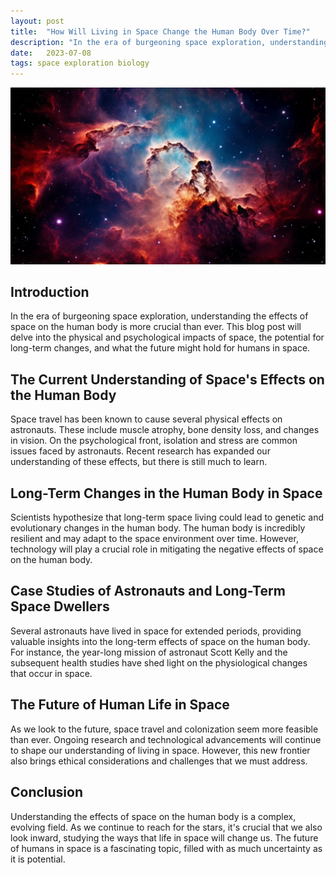 ```yaml
---
layout: post
title:  "How Will Living in Space Change the Human Body Over Time?"
description: "In the era of burgeoning space exploration, understanding the effects of space on the human body is more crucial than ever. This blog post will delve into the physical and psychological impacts of space, the potential for long-term changes, and what the future might hold for humans in space."
date:   2023-07-08
tags: space exploration biology
---
```


![An abstract view of the cosmos](/assets/space-body.png)

## Introduction
In the era of burgeoning space exploration, understanding the effects of space on the human body is more crucial than ever. This blog post will delve into the physical and psychological impacts of space, the potential for long-term changes, and what the future might hold for humans in space.

## The Current Understanding of Space's Effects on the Human Body
Space travel has been known to cause several physical effects on astronauts. These include muscle atrophy, bone density loss, and changes in vision. On the psychological front, isolation and stress are common issues faced by astronauts. Recent research has expanded our understanding of these effects, but there is still much to learn.

## Long-Term Changes in the Human Body in Space
Scientists hypothesize that long-term space living could lead to genetic and evolutionary changes in the human body. The human body is incredibly resilient and may adapt to the space environment over time. However, technology will play a crucial role in mitigating the negative effects of space on the human body.

## Case Studies of Astronauts and Long-Term Space Dwellers
Several astronauts have lived in space for extended periods, providing valuable insights into the long-term effects of space on the human body. For instance, the year-long mission of astronaut Scott Kelly and the subsequent health studies have shed light on the physiological changes that occur in space.

## The Future of Human Life in Space
As we look to the future, space travel and colonization seem more feasible than ever. Ongoing research and technological advancements will continue to shape our understanding of living in space. However, this new frontier also brings ethical considerations and challenges that we must address.

## Conclusion
Understanding the effects of space on the human body is a complex, evolving field. As we continue to reach for the stars, it's crucial that we also look inward, studying the ways that life in space will change us. The future of humans in space is a fascinating topic, filled with as much uncertainty as it is potential.
